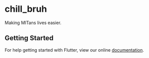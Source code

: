 # chill_bruh

Making MITans lives easier.

## Getting Started

For help getting started with Flutter, view our online
[documentation](https://flutter.io/).
